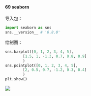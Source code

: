 #### 69 seaborn

导入包：

```python
import seaborn as sns 
sns.__version__ # '0.8.0'
```

绘制图：

```python
sns.barplot([0, 1, 2, 3, 4, 5],
        [1.5, 1, -1.3, 0.7, 0.8, 0.9]
        )
sns.pointplot([0, 1, 2, 3, 4, 5],
        [2, 0.5, 0.7, -1.2, 0.3, 0.4]
        )
plt.show()
```

![](https://imgkr.cn-bj.ufileos.com/bf460045-a7da-4679-92d3-8e7f2a951b3f.png)
